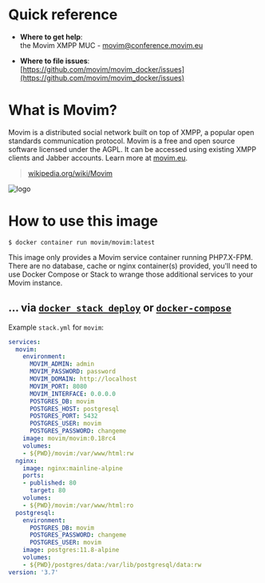 # Quick reference

-	**Where to get help**:  
	the Movim XMPP MUC - movim@conference.movim.eu

-	**Where to file issues**:  
	[https://github.com/movim/movim_docker/issues](https://github.com/movim/movim_docker/issues)

# What is Movim?

Movim is a distributed social network built on top of XMPP, a popular open standards communication protocol. Movim is a free and open source software licensed under the AGPL. It can be accessed using existing XMPP clients and Jabber accounts. Learn more at [movim.eu](https://movim.eu/).

> [wikipedia.org/wiki/Movim](https://en.wikipedia.org/wiki/Movim)

![logo](https://upload.wikimedia.org/wikipedia/commons/thumb/e/e8/Movim-logo.svg/354px-Movim-logo.svg.png)

# How to use this image

```console
$ docker container run movim/movim:latest
```

This image only provides a Movim service container running PHP7.X-FPM. There are no database, cache or nginx container(s) provided, you'll need to use Docker Compose or Stack to wrange those additional services to your Movim instance.

## ... via [`docker stack deploy`](https://docs.docker.com/engine/reference/commandline/stack_deploy/) or [`docker-compose`](https://github.com/docker/compose)

Example `stack.yml` for `movim`:

```yaml
services:
  movim:
    environment:
      MOVIM_ADMIN: admin
      MOVIM_PASSWORD: password
      MOVIM_DOMAIN: http://localhost
      MOVIM_PORT: 8080
      MOVIM_INTERFACE: 0.0.0.0
      POSTGRES_DB: movim
      POSTGRES_HOST: postgresql
      POSTGRES_PORT: 5432
      POSTGRES_USER: movim
      POSTGRES_PASSWORD: changeme
    image: movim/movim:0.18rc4
    volumes:
    - ${PWD}/movim:/var/www/html:rw
  nginx:
    image: nginx:mainline-alpine
    ports:
    - published: 80
      target: 80
    volumes:
    - ${PWD}/movim:/var/www/html:ro
  postgresql:
    environment:
      POSTGRES_DB: movim
      POSTGRES_PASSWORD: changeme
      POSTGRES_USER: movim
    image: postgres:11.8-alpine
    volumes:
    - ${PWD}/postgres/data:/var/lib/postgresql/data:rw
version: '3.7'
```

